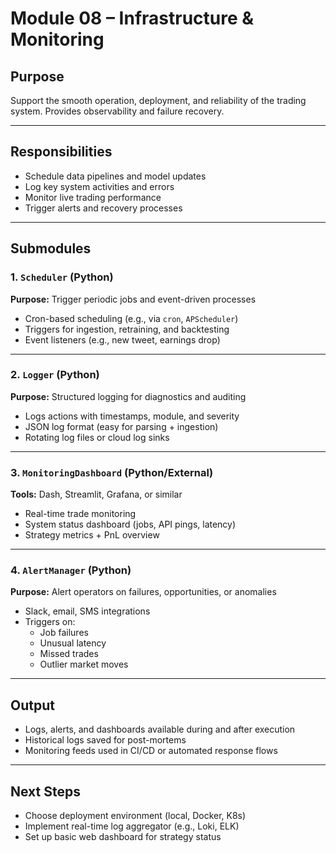 # Module 08 – Infrastructure & Monitoring

## Purpose
Support the smooth operation, deployment, and reliability of the trading system. Provides observability and failure recovery.

---

## Responsibilities

- Schedule data pipelines and model updates
- Log key system activities and errors
- Monitor live trading performance
- Trigger alerts and recovery processes

---

## Submodules

### 1. `Scheduler` (Python)
**Purpose:** Trigger periodic jobs and event-driven processes

- Cron-based scheduling (e.g., via `cron`, `APScheduler`)
- Triggers for ingestion, retraining, and backtesting
- Event listeners (e.g., new tweet, earnings drop)

---

### 2. `Logger` (Python)
**Purpose:** Structured logging for diagnostics and auditing

- Logs actions with timestamps, module, and severity
- JSON log format (easy for parsing + ingestion)
- Rotating log files or cloud log sinks

---

### 3. `MonitoringDashboard` (Python/External)
**Tools:** Dash, Streamlit, Grafana, or similar

- Real-time trade monitoring
- System status dashboard (jobs, API pings, latency)
- Strategy metrics + PnL overview

---

### 4. `AlertManager` (Python)
**Purpose:** Alert operators on failures, opportunities, or anomalies

- Slack, email, SMS integrations
- Triggers on:
  - Job failures
  - Unusual latency
  - Missed trades
  - Outlier market moves

---

## Output

- Logs, alerts, and dashboards available during and after execution
- Historical logs saved for post-mortems
- Monitoring feeds used in CI/CD or automated response flows

---

## Next Steps

- Choose deployment environment (local, Docker, K8s)
- Implement real-time log aggregator (e.g., Loki, ELK)
- Set up basic web dashboard for strategy status
